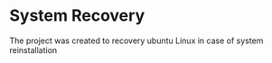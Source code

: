 # System Recovery

The project was created to recovery ubuntu Linux in case of system reinstallation
